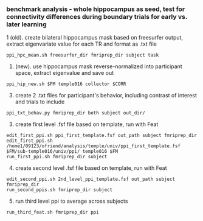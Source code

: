### benchmark analysis - whole hippocampus as seed, test for connectivity differences during boundary trials for early vs. later learning

1 (old). create bilateral hippocampus mask based on freesurfer output, extract eigenvariate value for each TR and format as .txt file
```
ppi_hpc_mean.sh freesurfer_dir fmriprep_dir subject task
```
1. (new). use hippocampus mask reverse-normalized into participant space, extract eigenvalue and save out
```
ppi_hip_new.sh $FM temple016 collector $CORR
```
3. create 2 .txt files for participant's behavior, including contrast of interest and trials to include
```
ppi_txt_behav.py fmriprep_dir both subject out_dir/
```
3. create first level .fsf file based on template, run with Feat
``` 
edit_first_ppi.sh ppi_first_template.fsf out_path subject fmriprep_dir
edit_first_ppi.sh /home1/09123/ofriend/analysis/temple/univ/ppi_first_template.fsf $FM/sub-temple016/univ/ppi/ temple016 $FM
run_first_ppi.sh fmriprep_dir subject
```
4. create second level .fsf file based on template, run with Feat
```
edit_second_ppi.sh 2nd_level_ppi_template.fsf out_path subject fmriprep_dir
run_second_ppis.sh fmriprep_dir subject
```
5. run third level ppi to average across subjects
```
run_third_feat.sh fmriprep_dir ppi
```
